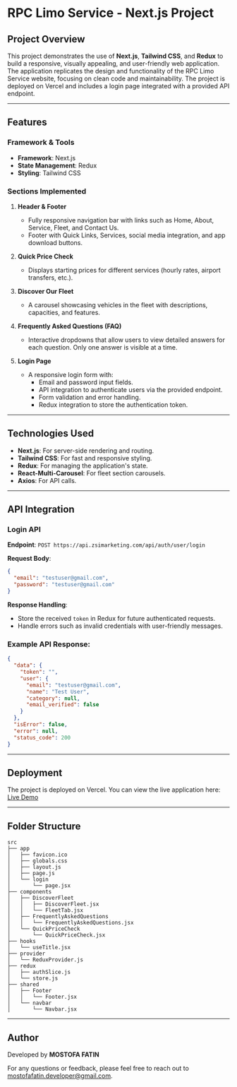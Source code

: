 # RPC Limo Service - Next.js Project

## Project Overview
This project demonstrates the use of **Next.js**, **Tailwind CSS**, and **Redux** to build a responsive, visually appealing, and user-friendly web application. The application replicates the design and functionality of the RPC Limo Service website, focusing on clean code and maintainability. The project is deployed on Vercel and includes a login page integrated with a provided API endpoint.

---

## Features
### Framework & Tools
- **Framework**: Next.js
- **State Management**: Redux
- **Styling**: Tailwind CSS

### Sections Implemented
1. **Header & Footer**
   - Fully responsive navigation bar with links such as Home, About, Service, Fleet, and Contact Us.
   - Footer with Quick Links, Services, social media integration, and app download buttons.

2. **Quick Price Check**
   - Displays starting prices for different services (hourly rates, airport transfers, etc.).

3. **Discover Our Fleet**
   - A carousel showcasing vehicles in the fleet with descriptions, capacities, and features.

4. **Frequently Asked Questions (FAQ)**
   - Interactive dropdowns that allow users to view detailed answers for each question. Only one answer is visible at a time.


6. **Login Page**
   - A responsive login form with:
     - Email and password input fields.
     - API integration to authenticate users via the provided endpoint.
     - Form validation and error handling.
     - Redux integration to store the authentication token.

---

## Technologies Used
- **Next.js**: For server-side rendering and routing.
- **Tailwind CSS**: For fast and responsive styling.
- **Redux**: For managing the application's state.
- **React-Multi-Carousel**: For fleet section carousels.
- **Axios**: For API calls.

---

## API Integration
### Login API
**Endpoint**: `POST https://api.zsimarketing.com/api/auth/user/login`

**Request Body**:
```json
{
  "email": "testuser@gmail.com",
  "password": "testuser@gmail.com"
}
```

**Response Handling**:
- Store the received `token` in Redux for future authenticated requests.
- Handle errors such as invalid credentials with user-friendly messages.

### Example API Response:
```json
{
  "data": {
    "token": "",
    "user": {
      "email": "testuser@gmail.com",
      "name": "Test User",
      "category": null,
      "email_verified": false
    }
  },
  "isError": false,
  "error": null,
  "status_code": 200
}
```

---

## Deployment
The project is deployed on Vercel. You can view the live application here:
[Live Demo](https://zsi-ai-eight.vercel.app)

---

## Folder Structure
```
src
├── app
│   ├── favicon.ico
│   ├── globals.css
│   ├── layout.js
│   ├── page.js
│   └── login
│       └── page.jsx
├── components
│   ├── DiscoverFleet
│   │   ├── DiscoverFleet.jsx
│   │   └── FleetTab.jsx
│   ├── FrequentlyAskedQuestions
│   │   └── FrequentlyAskedQuestions.jsx
│   └── QuickPriceCheck
│       └── QuickPriceCheck.jsx
├── hooks
│   └── useTitle.jsx
├── provider
│   └── ReduxProvider.js
├── redux
│   ├── authSlice.js
│   └── store.js
├── shared
│   ├── Footer
│   │   └── Footer.jsx
│   └── navbar
│       └── Navbar.jsx

```

---


## Author
Developed by **MOSTOFA FATIN**

For any questions or feedback, please feel free to reach out to [mostofafatin.developer@gmail.com](mailto:mostofafatin.developer@gmail.com).



